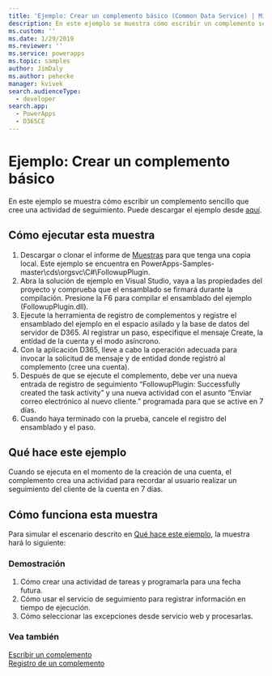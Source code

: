 ```yaml
---
title: 'Ejemplo: Crear un complemento básico (Common Data Service) | Microsoft Docs'
description: En este ejemplo se muestra cómo escribir un complemento sencillo que cree una actividad de seguimiento.
ms.custom: ''
ms.date: 1/29/2019
ms.reviewer: ''
ms.service: powerapps
ms.topic: samples
author: JimDaly
ms.author: pehecke
manager: kvivek
search.audienceType:
  - developer
search.app:
  - PowerApps
  - D365CE
---
```

# <a name="sample-create-a-basic-plug-in"></a>Ejemplo: Crear un complemento básico

En este ejemplo se muestra cómo escribir un complemento sencillo que cree una actividad de seguimiento. Puede descargar el ejemplo desde [aquí](https://github.com/Microsoft/PowerApps-Samples/tree/master/cds/orgsvc/C%23/FollowupPlugin).

## <a name="how-to-run-this-sample"></a>Cómo ejecutar esta muestra

1. Descargar o clonar el informe de [Muestras](https://github.com/Microsoft/PowerApps-Samples) para que tenga una copia local. Este ejemplo se encuentra en PowerApps-Samples-master\cds\orgsvc\C#\FollowupPlugin.
2. Abra la solución de ejemplo en Visual Studio, vaya a las propiedades del proyecto y comprueba que el ensamblado se firmará durante la compilación. Presione la F6 para compilar el ensamblado del ejemplo (FollowupPlugin.dll).
3. Ejecute la herramienta de registro de complementos y registre el ensamblado del ejemplo en el espacio asilado y la base de datos del servidor de D365. Al registrar un paso, especifique el mensaje Create, la entidad de la cuenta y el modo asíncrono.
4. Con la aplicación D365, lleve a cabo la operación adecuada para invocar la solicitud de mensaje y de entidad donde registró al complemento (cree una cuenta).
5. Después de que se ejecute el complemento, debe ver una nueva entrada de registro de seguimiento “FollowupPlugin: Successfully created the task activity” y una nueva actividad con el asunto “Enviar correo electrónico al nuevo cliente.” programada para que se active en 7 días.
6. Cuando haya terminado con la prueba, cancele el registro del ensamblado y el paso.

## <a name="what-this-sample-does"></a>Qué hace este ejemplo

Cuando se ejecuta en el momento de la creación de una cuenta, el complemento crea una actividad para recordar al usuario realizar un seguimiento del cliente de la cuenta en 7 días.

## <a name="how-this-sample-works"></a>Cómo funciona esta muestra

Para simular el escenario descrito en [Qué hace este ejemplo](#what-this-sample-does), la muestra hará lo siguiente:

### <a name="demonstrate"></a>Demostración

1. Cómo crear una actividad de tareas y programarla para una fecha futura.
2. Cómo usar el servicio de seguimiento para registrar información en tiempo de ejecución.
3. Cómo seleccionar las excepciones desde servicio web y procesarlas.

### <a name="see-also"></a>Vea también
[Escribir un complemento](../../write-plug-in.md)  
[Registro de un complemento](../../register-plug-in.md)